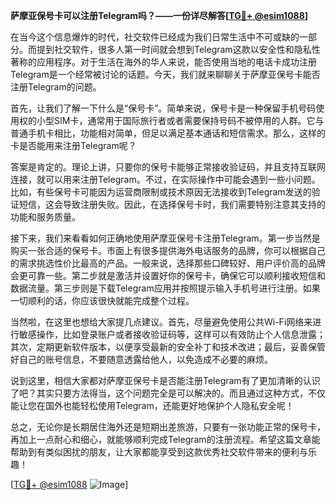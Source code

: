 **萨摩亚保号卡可以注册Telegram吗？——一份详尽解答[[TG💪+ @esim1088](https://t.me/s/esim1088)]**

在当今这个信息爆炸的时代，社交软件已经成为我们日常生活中不可或缺的一部分。而提到社交软件，很多人第一时间就会想到Telegram这款以安全性和隐私性著称的应用程序。对于生活在海外的华人来说，能否使用当地的电话卡成功注册Telegram是一个经常被讨论的话题。今天，我们就来聊聊关于萨摩亚保号卡能否注册Telegram的问题。

首先，让我们了解一下什么是“保号卡”。简单来说，保号卡是一种保留手机号码使用权的小型SIM卡，通常用于国际旅行者或者需要保持号码不被停用的人群。它与普通手机卡相比，功能相对简单，但足以满足基本通话和短信需求。那么，这样的卡是否能用来注册Telegram呢？

答案是肯定的。理论上讲，只要你的保号卡能够正常接收验证码，并且支持互联网连接，就可以用来注册Telegram。不过，在实际操作中可能会遇到一些小问题。比如，有些保号卡可能因为运营商限制或技术原因无法接收到Telegram发送的验证短信，这会导致注册失败。因此，在选择保号卡时，我们需要特别注意其支持的功能和服务质量。

接下来，我们来看看如何正确地使用萨摩亚保号卡注册Telegram。第一步当然是购买一张合适的保号卡。市面上有很多提供海外电话服务的品牌，你可以根据自己的需求挑选性价比最高的产品。一般来说，选择那些口碑较好、用户评价高的品牌会更可靠一些。第二步就是激活并设置好你的保号卡，确保它可以顺利接收短信和数据流量。第三步则是下载Telegram应用并按照提示输入手机号进行注册。如果一切顺利的话，你应该很快就能完成整个过程。

当然啦，在这里也想给大家提几点建议。首先，尽量避免使用公共Wi-Fi网络来进行敏感操作，比如登录账户或者接收验证码等，这样可以有效防止个人信息泄露；其次，定期更新软件版本，以便享受最新的安全补丁和技术改进；最后，妥善保管好自己的账号信息，不要随意透露给他人，以免造成不必要的麻烦。

说到这里，相信大家都对萨摩亚保号卡是否能注册Telegram有了更加清晰的认识了吧？其实只要方法得当，这个问题完全是可以解决的。而且通过这种方式，不仅能让您在国外也能轻松使用Telegram，还能更好地保护个人隐私安全呢！

总之，无论你是长期居住海外还是短期出差旅游，只要有一张功能正常的保号卡，再加上一点耐心和细心，就能够顺利完成Telegram的注册流程。希望这篇文章能帮助到有类似困扰的朋友，让大家都能享受到这款优秀社交软件带来的便利与乐趣！

[[TG💪+ @esim1088](https://t.me/s/esim1088) ![Image](https://i.postimg.cc/4NQfJmqS/Snipaste-2025-05-13-00-14-12.png)]